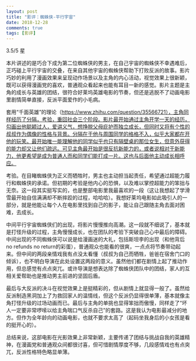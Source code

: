 ```yaml
---
layout: post
title: "影评：蜘蛛侠-平行宇宙"
date: 2018-12-28
comments: true
tags: [影评]
---
```


3.5/5 星

本片讲述的是巧合下成为第二位蜘蛛侠的男主，在自己宇宙的蜘蛛侠不幸遇难后，正巧碰上平行宇宙的交叠，在来自其他宇宙的蜘蛛侠帮助下打败反派的故事。影片巧妙的利用了漫画效果来呈现动作场景以及主角的内心活动，视觉效果上很新颖，既可以获得漫画党的喜欢，普通观众看起来也能有耳目一新的感觉。影片主题是主角的成长与英雄的团结，很符合好莱坞英雄电影的节奏，但还是逃脱不了动画电影里剧情简单直接，反派平面爱作的小毛病。

套用“千面英雄”的理论（https://www.zhihu.com/question/35566721），主角同样经历了分隔，考验，重回社会三个阶段。影片最开始通过主角开学一天的经历，勾画出他聪颖过人，爱讲义气，想挣脱父母庇护而独立成长，但同时又将有个性的叔叔作为偶像的性格与背景。分隔在于他与周围同学的格格不入，似乎大家都在开他的玩笑。最开始唯一能理解他的同学似乎也只有隔壁桌的那位女生，但意外获得的能力却又让他们疏远。可见主角最开始是很反抗新能力的，或者说相对于新能力，他更希望是成为普通人而和同学们能打成一片。这也与后面他主动成长相呼应。

考验。在目睹蜘蛛侠为正义而牺牲时，男主也主动担当起责任，希望通过超能力履行和蜘蛛侠的承诺。但初期的考验是他内心的恐惧，以及难以掌控超能力的笨拙与无奈。这一段其实挺写实的，也是整部电影里我最喜欢的一段（这让我想起了学滑雪最开始自信满满却不断摔跤的过程，哈哈哈）。我想好莱坞电影如此吸引人的一部分，就是他能让每个人在电影里找到自己的影子，能让自己跟随主角去面对困难，去成长。

中间平行宇宙蜘蛛侠们的出现，将影片慢慢推向高潮。这一段就不细说了，基本就是打怪升级的过程，主角慢慢成长，也在团队的考验下突破自己心中最后的障碍。中间出现的不同蜘蛛侠可以说是给漫画迷的大礼，包括斯坦李的出现（和他背后no refunds no return的彩蛋），普通观众也能看的很爽，一点点将节奏带动起来。但中间的两段亲情戏我有点没太看懂（叔叔为自己而牺牲，爸爸在宿舍门口的倾诉），也不明白导演在此处设置这两段的意义。虽然他们都在剧情上起了推动作用，但总感觉有点点突兀。或许导演是想表达除了蜘蛛侠团队中的团结，家人的互相关爱帮助也是推动男主前进的坚固后盾。

最后与大反派的决斗在视觉效果上是挺精彩的，但从剧情上就显得一般了。虽然给反派制造黑洞加上了为救回家人的温情线，但这个反派仍显得很单薄，基本就像主角打怪升级的过场动画而已。最后与主角的单挑也显得笨拙而傲慢，同样走了“坏人一定要非常啰嗦以给主角喘口气反杀自己”的套路。这是我认为电影最减分的地方。但作为全年龄向的动画电影，也就不要求太高了（起码坐我身后的小女孩是看的挺开心的）。

总结来说，这部电影在光影效果上非常新颖，主要传递了团结与挑战自我的英雄精神，在漫画党和普通观众间都很讨喜，但可惜剧情厚度不够，几段感情戏也有点突兀，反派性格特色略显单薄。